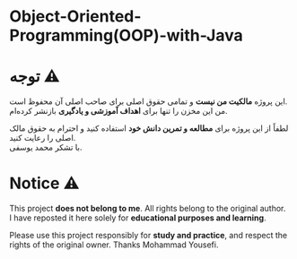 # Object-Oriented-Programming(OOP)-with-Java
# توجه ⚠️

این پروژه **مالکیت من نیست** و تمامی حقوق اصلی برای صاحب اصلی آن محفوظ است.  
من این مخزن را تنها برای **اهداف آموزشی و یادگیری** بازنشر کرده‌ام.  

لطفاً از این پروژه برای **مطالعه و تمرین دانش خود** استفاده کنید و احترام به حقوق مالک اصلی را رعایت کنید. <br>
با تشکر محمد یوسفی.


# Notice ⚠️

This project **does not belong to me**. All rights belong to the original author.  
I have reposted it here solely for **educational purposes and learning**.  

Please use this project responsibly for **study and practice**, and respect the rights of the original owner.
Thanks Mohammad Yousefi.
